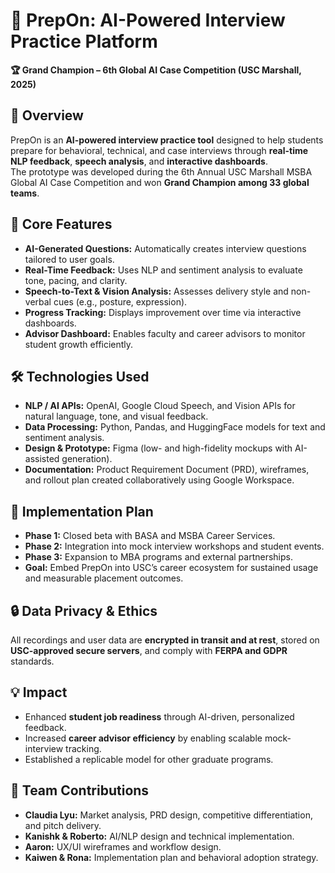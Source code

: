 # 🎯 PrepOn: AI-Powered Interview Practice Platform  

**🏆 Grand Champion – 6th Global AI Case Competition (USC Marshall, 2025)**  

## 📖 Overview  
PrepOn is an **AI-powered interview practice tool** designed to help students prepare for behavioral, technical, and case interviews through **real-time NLP feedback**, **speech analysis**, and **interactive dashboards**.  
The prototype was developed during the 6th Annual USC Marshall MSBA Global AI Case Competition and won **Grand Champion among 33 global teams**.  

## 🧩 Core Features  
- **AI-Generated Questions:** Automatically creates interview questions tailored to user goals.  
- **Real-Time Feedback:** Uses NLP and sentiment analysis to evaluate tone, pacing, and clarity.  
- **Speech-to-Text & Vision Analysis:** Assesses delivery style and non-verbal cues (e.g., posture, expression).  
- **Progress Tracking:** Displays improvement over time via interactive dashboards.  
- **Advisor Dashboard:** Enables faculty and career advisors to monitor student growth efficiently.  

## 🛠️ Technologies Used  
- **NLP / AI APIs:** OpenAI, Google Cloud Speech, and Vision APIs for natural language, tone, and visual feedback.  
- **Data Processing:** Python, Pandas, and HuggingFace models for text and sentiment analysis.  
- **Design & Prototype:** Figma (low- and high-fidelity mockups with AI-assisted generation).  
- **Documentation:** Product Requirement Document (PRD), wireframes, and rollout plan created collaboratively using Google Workspace.  

## 🚀 Implementation Plan  
- **Phase 1:** Closed beta with BASA and MSBA Career Services.  
- **Phase 2:** Integration into mock interview workshops and student events.  
- **Phase 3:** Expansion to MBA programs and external partnerships.  
- **Goal:** Embed PrepOn into USC’s career ecosystem for sustained usage and measurable placement outcomes.  

## 🔒 Data Privacy & Ethics  
All recordings and user data are **encrypted in transit and at rest**, stored on **USC-approved secure servers**, and comply with **FERPA and GDPR** standards.  

## 💡 Impact  
- Enhanced **student job readiness** through AI-driven, personalized feedback.  
- Increased **career advisor efficiency** by enabling scalable mock-interview tracking.  
- Established a replicable model for other graduate programs.  

## 👥 Team Contributions  
- **Claudia Lyu:** Market analysis, PRD design, competitive differentiation, and pitch delivery.  
- **Kanishk & Roberto:** AI/NLP design and technical implementation.  
- **Aaron:** UX/UI wireframes and workflow design.  
- **Kaiwen & Rona:** Implementation plan and behavioral adoption strategy.  
